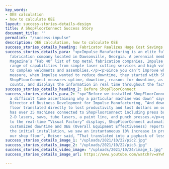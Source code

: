 ```yaml
---
key_words:
- OEE calculation
- how to calculate OEE
layout: success-stories-details-design
title: A ShopFloorConnect Success Story
document_title: ''
permalink: "/success-impulse"
description: OEE calculation, how to calculate OEE
success_stories_details_heading: Fabricator Realizes Huge Cost Savings
success_stories_details_para: "<p>Impulse Manufacturing is an elite full-service metal
  fabrication company located in Dawsonville, Georgia. A perennial member of Fabricator
  Magazine’s “Fab 40” list of top metal fabrication companies, Impulse offers a wide
  range of capabilities from simple laser cutting services and high volume stampings
  to complex weldments and assemblies.</p><p>Since you can’t improve what you don’t
  measure, when Impulse wanted to reduce downtime, they started with ShopFloorConnect.
  ShopFloorConnect measures uptime, downtime, reasons for downtime, as well as production
  counts, and displays the information in real time throughout the factory.</p>"
success_stories_details_heading_2: Before ShopFloorConnect
success_stories_details_para_2: "<p>“Before we installed ShopFloorConnect, we had
  a difficult time ascertaining why a particular machine was down” says Clay Reiser,
  Director of Business Development for Impulse Manufacturing, “And downtime on the
  floor translated directly to lost productivity and lost dollars on our bottom line.”</p><p>Impulse
  has over 35 machines connected to ShopFloorConnect including press brakes, welders,
  2-D lasers, saws, tube lasers, a paint line, and punch presses.</p><p>In addition
  to the real-time “Visual Factory” displays, ShopFloorConnect automatically generates
  customized downtime and OEE (Overall Equipment Effectiveness) reports.</p><p>“After
  the initial installation, we saw an instantaneous 10% increase in productivity on
  our shop floor”, Reiser said, “That translated into a payback of less than 3 months.”</p>"
success_stories_details_image_1: "/uploads/2021/10/22/pic2.jpg"
success_stories_details_image_2: "/uploads/2021/10/22/pic3.jpg"
success_stories_details_video_image: "/uploads/2021/10/24/image_1.jpg"
success_stories_details_image_url: https://www.youtube.com/watch?v=aYwNvUPjOpg

---
```

